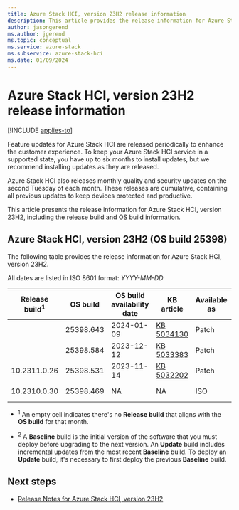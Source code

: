 ```yaml
---
title: Azure Stack HCI, version 23H2 release information
description: This article provides the release information for Azure Stack HCI, version 23H2.
author: jasongerend
ms.author: jgerend
ms.topic: conceptual
ms.service: azure-stack
ms.subservice: azure-stack-hci
ms.date: 01/09/2024
---
```


# Azure Stack HCI, version 23H2 release information

[!INCLUDE [applies-to](../includes/hci-applies-to-23h2.md)]

Feature updates for Azure Stack HCI are released periodically to enhance the customer experience. To keep your Azure Stack HCI service in a supported state, you have up to six months to install updates, but we recommend installing updates as they are released.

Azure Stack HCI also releases monthly quality and security updates on the second Tuesday of each month. These releases are cumulative, containing all previous updates to keep devices protected and productive.

This article presents the release information for Azure Stack HCI, version 23H2, including the release build and OS build information.  

## Azure Stack HCI, version 23H2 (OS build 25398)

The following table provides the release information for Azure Stack HCI, version 23H2.

All dates are listed in ISO 8601 format: *YYYY-MM-DD*

|Release build<sup>1</sup>| OS build | OS build availability date | KB article | Available as | Baseline/Update <sup>2<sup>| What's new | Known issues |
|--|--|--|--|--|--|--|--|
| | 25398.643 | 2024-01-09 | [KB 5034130](https://support.microsoft.com/topic/92a8b0fe-82f7-4c64-a9d8-7295ed6b9a06) | Patch | Update | NA | NA |
|| 25398.584 | 2023-12-12 | [KB 5033383](https://support.microsoft.com/topic/41652ad2-c31c-48e4-b066-af2604c17d15) | Patch | Update | NA | NA |
| 10.2311.0.26 | 25398.531 | 2023-11-14 | [KB 5032202](https://support.microsoft.com/topic/9981de59-9fae-4118-a636-131a8dd4a013) | Patch | Baseline | [Features and improvements](./whats-new.md#features-and-improvements-in-2311) | [Known issues](./known-issues-2311.md) |
| 10.2310.0.30 | 25398.469 | NA | NA | ISO | Baseline | [Features and improvements](./whats-new.md#features-and-improvements-in-2310) | [Known issues](./known-issues-23h2.md) |

- <sup>1</sup> An empty cell indicates there's no **Release build** that aligns with the **OS build** for that month.

- <sup>2</sup> A **Baseline** build is the initial version of the software that you must deploy before upgrading to the next version. An **Update** build includes incremental updates from the most recent **Baseline** build. To deploy an **Update** build, it's necessary to first deploy the previous **Baseline** build.

## Next steps

- [Release Notes for Azure Stack HCI, version 23H2](https://support.microsoft.com/topic/9981de59-9fae-4118-a636-131a8dd4a013)